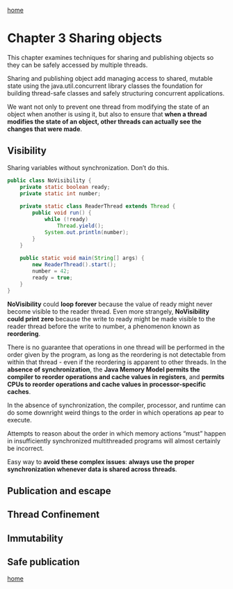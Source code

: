 [home](index.md)

# Chapter 3 Sharing objects

This chapter examines techniques for sharing and publishing objects so they can be safely accessed by multiple threads.

Sharing and publishing object add managing access to shared, mutable state using the java.util.concurrent library classes the foundation for building thread-safe classes and safely structuring concurrent applications.

We want not only to prevent one thread from modifying the state of an object when another is using it, but also to ensure that **when a thread modifies the state of an object, other threads can actually see the changes that were made**.

## Visibility

Sharing variables without synchronization. Don’t do this.

```java
public class NoVisibility {
    private static boolean ready;
    private static int number;
    
    private static class ReaderThread extends Thread {
        public void run() {
            while (!ready)
                Thread.yield();
            System.out.println(number);
        }
    }
    
    public static void main(String[] args) {
        new ReaderThread().start();
        number = 42;
        ready = true;
    }
}
```

**NoVisibility** could **loop forever** because the value of ready might never become visible to the reader thread. 
Even more strangely, **NoVisibility could print zero** because the write to ready might be made visible to the reader thread before the write to number, a phenomenon known as **reordering**.

There is no guarantee that operations in one thread will be performed in the order given by the program, as long as the reordering is not detectable from within that thread - even if the reordering is apparent to other threads.
In the **absence of synchronization**, the **Java Memory Model permits the compiler to reorder operations and cache values in registers**, and **permits CPUs to reorder operations and cache values in processor-specific caches**.

In the absence of synchronization, the compiler, processor, and runtime can do some downright weird things to the order in which operations ap pear to execute.

Attempts to reason about the order in which memory actions “must” happen in insufficiently synchronized multithreaded programs will almost certainly be incorrect.

Easy way to **avoid these complex issues**: **always use the proper synchronization whenever data is shared across threads**.

## Publication and escape

## Thread Confinement

## Immutability

## Safe publication

[home](index.md)
